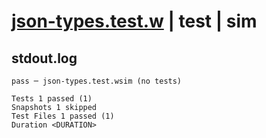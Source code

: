 # [json-types.test.w](../../../../../examples/tests/valid/json-types.test.w) | test | sim

## stdout.log
```log
pass ─ json-types.test.wsim (no tests)

Tests 1 passed (1)
Snapshots 1 skipped
Test Files 1 passed (1)
Duration <DURATION>
```

